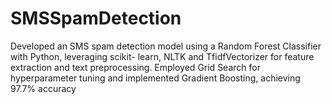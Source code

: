 # SMSSpamDetection
Developed an SMS spam detection model using a Random Forest Classifier with Python, leveraging scikit- learn, NLTK  and TfidfVectorizer for feature extraction and text preprocessing. Employed Grid Search for hyperparameter tuning and implemented Gradient Boosting, achieving 97.7% accuracy 
